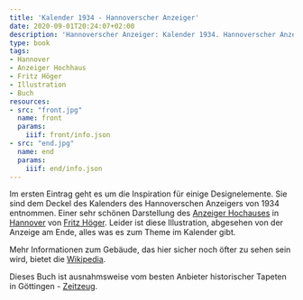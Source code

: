 ```yaml
---
title: 'Kalender 1934 - Hannoverscher Anzeiger'
date: 2020-09-01T20:24:07+02:00
description: 'Hannoverscher Anzeiger: Kalender 1934. Hannoverscher Anzeiger, Hannover 1934.'
type: book
tags:
- Hannover
- Anzeiger Hochhaus
- Fritz Höger
- Illustration
- Buch
resources:
- src: "front.jpg"
  name: front
  params:
    iiif: front/info.json
- src: "end.jpg"
  name: end
  params:
    iiif: end/info.json
---
```


Im ersten Eintrag geht es um die Inspiration für einige Designelemente. Sie sind dem Deckel des Kalenders des Hannoverschen Anzeigers von 1934 entnommen. Einer sehr schönen Darstellung des [Anzeiger Hochauses](/tags/anzeiger-hochaus) in [Hannover](/tags/hannover) von [Fritz Höger](/tags/fritz-hoeger). Leider ist diese Illustration, abgesehen von der Anzeige am Ende, alles was es zum Theme im Kalender gibt.
<!--more-->
Mehr Informationen zum Gebäude, das hier sicher noch öfter zu sehen sein wird, bietet die [Wikipedia](https://de.wikipedia.org/wiki/Anzeiger-Hochhaus).

<div class="source">Dieses Buch ist ausnahmsweise vom besten Anbieter historischer Tapeten in Göttingen - <a href="http://zeitzeug.de/">Zeitzeug</a>.</div>
